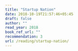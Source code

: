 ```yaml
---
title: "Startup Nation"
date: 2018-10-19T21:57:46+05:45
draft: false
author: ""
read_year: 2018
book_ref_url: ""
recommendation: 3
url: /reading/startup-nation/
---
```


